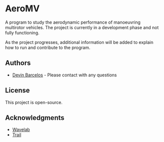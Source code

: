 # AeroMV
A program to study the aerodynamic performance of manoeuvring multirotor vehicles.  The project is currently in a development phase and not fully functioning. 

As the project progresses, additional information will be added to explain how to run and contribute to the program.

## Authors

* [Devin Barcelos](https://github.com/devinbarcelos) - Please contact with any questions

## License

This project is open-source.

## Acknowledgments

* [Wavelab](https://github.com/wavelab)
* [Trail](https://github.com/TRAILab)
